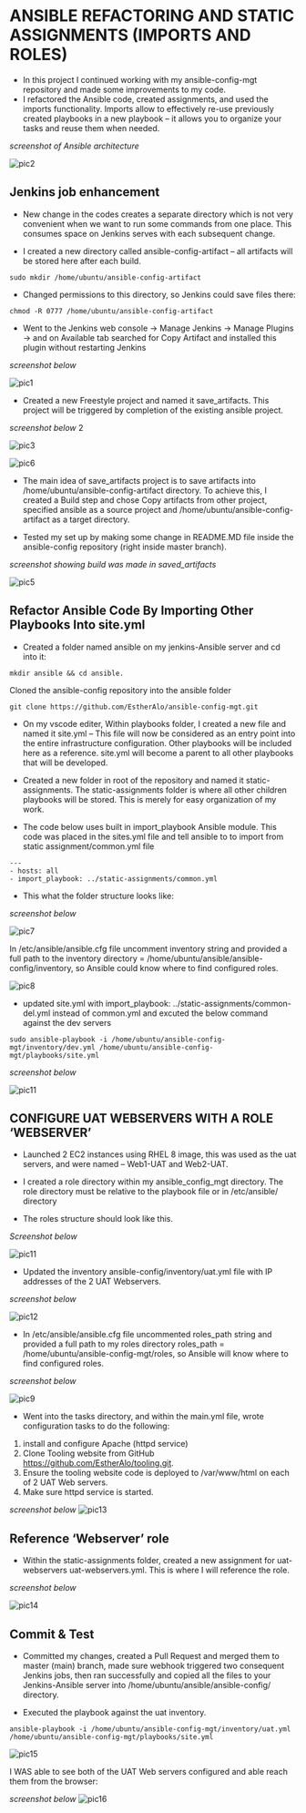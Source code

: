 # __ANSIBLE REFACTORING AND STATIC ASSIGNMENTS (IMPORTS AND ROLES)__

- In this project I continued working with my ansible-config-mgt repository and made some improvements to my code. 
- I refactored the Ansible code, created assignments, and used the imports functionality. Imports allow to effectively re-use previously created playbooks in a new playbook – it allows you to organize your tasks and reuse them when needed.

*screenshot of Ansible architecture*

![pic2](./images/pic2.png)


## Jenkins job enhancement

 - New change in the codes creates a separate directory which is not very convenient when we want to run some commands from one place. This consumes space on Jenkins serves with each subsequent change.


- I created  a new directory called ansible-config-artifact –  all artifacts will be stored here after each build.

```
sudo mkdir /home/ubuntu/ansible-config-artifact
```

- Changed permissions to this directory, so Jenkins could save files there:

```
chmod -R 0777 /home/ubuntu/ansible-config-artifact
```

- Went to the Jenkins web console -> Manage Jenkins -> Manage Plugins -> and on Available tab searched for Copy Artifact and installed this plugin without restarting Jenkins

*screenshot below* 

![pic1](./images/pic1.png)

- Created a new Freestyle project and named it save_artifacts. This project will be triggered by completion of the existing ansible project. 

*screenshot below* 2

![pic3](./images/pic3.png)

![pic6](./images/pic6.png)

- The main idea of save_artifacts project is to save artifacts into /home/ubuntu/ansible-config-artifact directory. To achieve this, I created a Build step and chose Copy artifacts from other project, specified ansible as a source project and /home/ubuntu/ansible-config-artifact as a target directory.

- Tested my set up by making some change in README.MD file inside the ansible-config repository (right inside master branch).

*screenshot showing build was made in saved_artifacts*

![pic5](./images/pic5.png)

## Refactor Ansible Code By Importing Other Playbooks Into site.yml

- Created a folder named ansible on my jenkins-Ansible server and cd into it:

```
mkdir ansible && cd ansible.
```

Cloned the ansible-config repository into the ansible folder 

```
git clone https://github.com/EstherAlo/ansible-config-mgt.git
```

- On my vscode editer, Within playbooks folder, I created a new file and named it site.yml – This file will now be considered as an entry point into the entire infrastructure configuration. Other playbooks will be included here as a reference. site.yml will become a parent to all other playbooks that will be developed.

- Created a new folder in root of the repository and named it static-assignments. The static-assignments folder is where all other children playbooks will be stored. This is merely for easy organization of my work. 

- The code below uses built in import_playbook Ansible module. This code was placed in the sites.yml file and tell ansible to to import from static assignment/common.yml file

```
---
- hosts: all
- import_playbook: ../static-assignments/common.yml
```

- This what the  folder structure looks like:

*screenshot below*

![pic7](./images/pic7.png)


In /etc/ansible/ansible.cfg file uncomment inventory string and provided a full path to the inventory directory = /home/ubuntu/ansible/ansible-config/inventory, so Ansible could know where to find configured roles.


![pic8](./images/pic8.png)

- updated site.yml with import_playbook: ../static-assignments/common-del.yml instead of common.yml and excuted the below command against the dev servers

```
sudo ansible-playbook -i /home/ubuntu/ansible-config-mgt/inventory/dev.yml /home/ubuntu/ansible-config-mgt/playbooks/site.yml
```
*screenshot below*

![pic11](./images/pic10.png)
## CONFIGURE UAT WEBSERVERS WITH A ROLE ‘WEBSERVER’

- Launched 2 EC2 instances using RHEL 8 image, this was used as the uat servers, and were named – Web1-UAT and Web2-UAT.

- I created a role directory within my ansible_config_mgt directory. The role directory must be relative to the playbook file or in /etc/ansible/ directory


 - The roles structure should look like this.

 *Screenshot below*

![pic11](./images/pic11.png)

- Updated the inventory ansible-config/inventory/uat.yml file with IP addresses of the 2 UAT Webservers.

*screenshot below*

![pic12](./images/pic12.png)

- In /etc/ansible/ansible.cfg file uncommented roles_path string and provided a full path to my roles directory roles_path = /home/ubuntu/ansible-config-mgt/roles, so Ansible will know where to find configured roles.

*screenshot below*

![pic9](./images/pic9.png)


- Went into the tasks directory, and within the main.yml file, wrote configuration tasks to do the following: 


1. install and configure Apache (httpd service) 
1. Clone Tooling website from GitHub https://github.com/EstherAlo/tooling.git. 
1. Ensure the tooling website code is deployed to /var/www/html on each of 2 UAT Web servers. 
1. Make sure httpd service is started.


*screenshot below*
 ![pic13](./images/pic13.png)


## Reference ‘Webserver’ role
- Within the static-assignments folder, created a new assignment for uat-webservers uat-webservers.yml. This is where I will reference the role.

*screenshot below*

 ![pic14](./images/pic14.png)

## Commit & Test

 - Committed my changes, created a Pull Request and merged them to master (main) branch, made sure webhook triggered two consequent Jenkins jobs, then ran successfully and copied all the files to your Jenkins-Ansible server into /home/ubuntu/ansible/ansible-config/ directory.

- Executed the playbook against the uat inventory.

```
ansible-playbook -i /home/ubuntu/ansible-config-mgt/inventory/uat.yml /home/ubuntu/ansible-config-mgt/playbooks/site.yml
```

![pic15](./images/pic15.png)

I WAS able to see both of the UAT Web servers configured and able reach them from the browser: 

*screenshot below*
![pic16](./images/pic16.png)